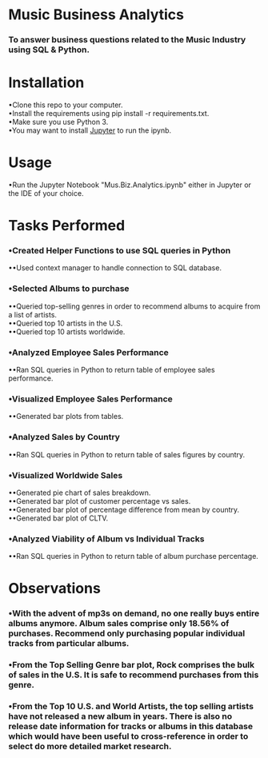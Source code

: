 # Music Business Analytics
### To answer business questions related to the Music Industry using SQL & Python.

# Installation
•Clone this repo to your computer.  
•Install the requirements using pip install -r requirements.txt.  
•Make sure you use Python 3.  
•You may want to install [Jupyter](http://jupyter.org/install) to run the ipynb.

# Usage
•Run the Jupyter Notebook "Mus.Biz.Analytics.ipynb" either in Jupyter or the IDE of your choice.

# Tasks Performed
### •Created Helper Functions to use SQL queries in Python 
••Used context manager to handle connection to SQL database.
### •Selected Albums to purchase
••Queried top-selling genres in order to recommend albums to acquire from a list of artists.  
••Queried top 10 artists in the U.S.  
••Queried top 10 artists worldwide.
### •Analyzed Employee Sales Performance
••Ran SQL queries in Python to return table of employee sales performance.
### •Visualized Employee Sales Performance
••Generated bar plots from tables.
### •Analyzed Sales by Country
••Ran SQL queries in Python to return table of sales figures by country.
### •Visualized Worldwide Sales
••Generated pie chart of sales breakdown.  
••Generated bar plot of customer percentage vs sales.  
••Generated bar plot of percentage difference from mean by country.  
••Generated bar plot of CLTV.
### •Analyzed Viability of Album vs Individual Tracks
••Ran SQL queries in Python to return table of album purchase percentage.

# Observations
### •With the advent of mp3s on demand, no one really buys entire albums anymore. Album sales comprise only 18.56% of purchases. Recommend only purchasing popular individual tracks from particular albums.
### •From the Top Selling Genre bar plot, Rock comprises the bulk of sales in the U.S. It is safe to recommend purchases from this genre.
### •From the Top 10 U.S. and World Artists, the top selling artists have not released a new album in years. There is also no release date information for tracks or albums in this database which would have been useful to cross-reference in order to select do more detailed market research.


